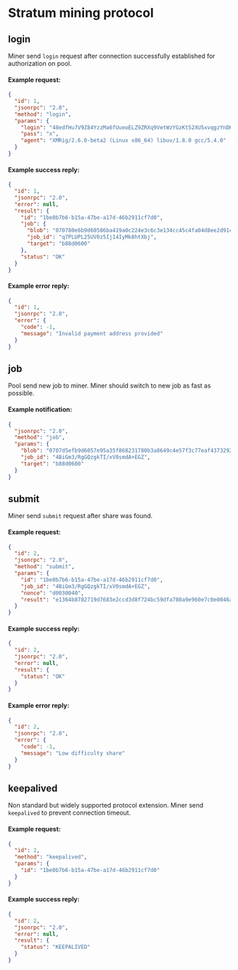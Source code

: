 # Stratum mining protocol
## login

Miner send `login` request after connection successfully established for authorization on pool.

#### Example request:
```json
{
  "id": 1,
  "jsonrpc": "2.0",
  "method": "login",
  "params": {
    "login": "48edfHu7V9Z84YzzMa6fUueoELZ9ZRXq9VetWzYGzKt52XU5xvqgzYnDK9URnRoJMk1j8nLwEVsaSWJ4fhdUyZijBGUicoD",
    "pass": "x",
    "agent": "XMRig/2.6.0-beta2 (Linux x86_64) libuv/1.8.0 gcc/5.4.0"
  }
}
```

#### Example success reply:
```json
{
  "id": 1,
  "jsonrpc": "2.0",
  "error": null,
  "result": {
    "id": "1be0b7b6-b15a-47be-a17d-46b2911cf7d0",
    "job": {
      "blob": "070780e6b9d60586ba419a0c224e3c6c3e134cc45c4fa04d8ee2d91c2595463c57eef0a4f0796c000000002fcc4d62fa6c77e76c30017c768be5c61d83ec9d3a085d524ba8053ecc3224660d",
      "job_id": "q7PLUPL25UV0z5Ij14IyMk8htXbj",
      "target": "b88d0600"
    },
    "status": "OK"
  }
}
```

#### Example error reply:
```json
{
  "id": 1,
  "jsonrpc": "2.0",
  "error": {
    "code": -1,
    "message": "Invalid payment address provided"
  }
}
```

## job
Pool send new job to miner. Miner should switch to new job as fast as possible.

#### Example notification:
```json
{
  "jsonrpc": "2.0",
  "method": "job",
  "params": {
    "blob": "0707d5efb9d6057e95a35f868231780b3a8649c4e57f3c77eaf437329243eef0b9f4b6987d05b900000000cae7754cb85a0ad8eebf3e0bf55f3ec5e754a1d6b05d46e5c358f907dbcbb72b01",
    "job_id": "4BiGm3/RgGQzgkTI/xV0smdA+EGZ",
    "target": "b88d0600"
  }
}
```

## submit
Miner send `submit` request after share was found.

#### Example request:
```json
{
  "id": 2,
  "jsonrpc": "2.0",
  "method": "submit",
  "params": {
    "id": "1be0b7b6-b15a-47be-a17d-46b2911cf7d0",
    "job_id": "4BiGm3/RgGQzgkTI/xV0smdA+EGZ",
    "nonce": "d0030040",
    "result": "e1364b8782719d7683e2ccd3d8f724bc59dfa780a9e960e7c0e0046acdb40100"
  }
}
```

#### Example success reply:
```json
{
  "id": 2,
  "jsonrpc": "2.0",
  "error": null,
  "result": {
    "status": "OK"
  }
}
```

#### Example error reply:
```json
{
  "id": 2,
  "jsonrpc": "2.0",
  "error": {
    "code": -1,
    "message": "Low difficulty share"
  }
}
```

## keepalived
Non standard but widely supported protocol extension. Miner send `keepalived` to prevent connection timeout.
#### Example request:
```json
{
  "id": 2,
  "method": "keepalived",
  "params": {
    "id": "1be0b7b6-b15a-47be-a17d-46b2911cf7d0"
  }
}
```

#### Example success reply:
```json
{
  "id": 2,
  "jsonrpc": "2.0",
  "error": null,
  "result": {
    "status": "KEEPALIVED"
  }
}
```
